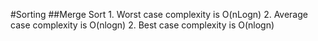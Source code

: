 #Sorting
##Merge Sort
	1. Worst case complexity is O(nLogn)
	2. Average case complexity is O(nlogn)
	2. Best case complexity is O(nlogn)